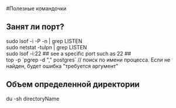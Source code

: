 #Полезные командочки

<h2>Занят ли порт?</h2>
sudo lsof -i -P -n | grep LISTEN<br>
sudo netstat -tulpn | grep LISTEN<br>
sudo lsof -i:22 ## see a specific port such as 22 ##<br>
top -p `pgrep -d "," postgres` // поиск по имени процесса. Если не найден, будет ошибка "требуется аргумент"

<h2>Объем определенной директории</h2>
du -sh directoryName
